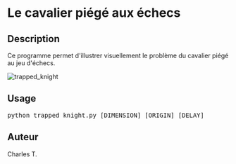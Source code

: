 # Le cavalier piégé aux échecs

## Description

Ce programme permet d'illustrer visuellement le problème du cavalier piégé au jeu d'échecs.

![trapped_knight](https://github.com/user-attachments/assets/3b3100be-3ceb-4428-a216-307150ce3360)

## Usage

<pre>
python trapped_knight.py [DIMENSION] [ORIGIN] [DELAY]
</pre>

## Auteur
Charles T.
